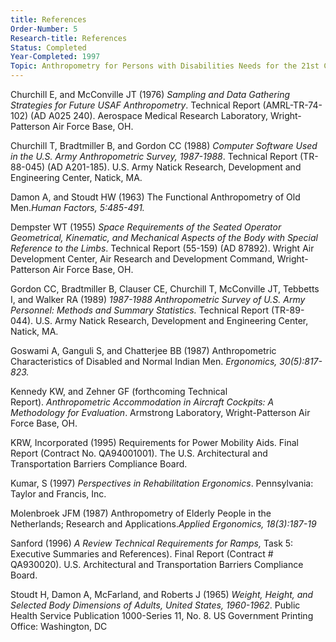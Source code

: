 ```yaml
---
title: References
Order-Number: 5
Research-title: References
Status: Completed
Year-Completed: 1997
Topic: Anthropometry for Persons with Disabilities Needs for the 21st Century
---
```


Churchill E, and McConville JT (1976) *Sampling and Data Gathering Strategies for Future USAF Anthropometry*. Technical Report (AMRL-TR-74-102) (AD A025 240). Aerospace Medical Research Laboratory, Wright-Patterson Air Force Base, OH.

Churchill T, Bradtmiller B, and Gordon CC (1988) *Computer Software Used in the U.S. Army Anthropometric Survey, 1987-1988*. Technical Report (TR-88-045) (AD A201-185). U.S. Army Natick Research, Development and Engineering Center, Natick, MA.

Damon A, and Stoudt HW (1963) The Functional Anthropometry of Old Men.*Human Factors, 5:485-491.*

Dempster WT (1955) *Space Requirements of the Seated Operator Geometrical, Kinematic, and Mechanical Aspects of the Body with Special Reference to the Limbs*. Technical Report (55-159) (AD 87892). Wright Air Development Center, Air Research and Development Command, Wright-Patterson Air Force Base, OH.

Gordon CC, Bradtmiller B, Clauser CE, Churchill T, McConville JT, Tebbetts I, and Walker RA (1989) *1987-1988 Anthropometric Survey of U.S. Army Personnel: Methods and Summary Statistics.* Technical Report (TR-89-044). U.S. Army Natick Research, Development and Engineering Center, Natick, MA.

Goswami A, Ganguli S, and Chatterjee BB (1987) Anthropometric Characteristics of Disabled and Normal Indian Men. *Ergonomics, 30(5):817-823.*

Kennedy KW, and Zehner GF (forthcoming Technical Report). *Anthropometric Accommodation in Aircraft Cockpits: A Methodology for Evaluation*. Armstrong Laboratory, Wright-Patterson Air Force Base, OH.

KRW, Incorporated (1995) Requirements for Power Mobility Aids. Final Report (Contract No. QA94001001). The U.S. Architectural and Transportation Barriers Compliance Board.

Kumar, S (1997) *Perspectives in Rehabilitation Ergonomics*. Pennsylvania: Taylor and Francis, Inc.

Molenbroek JFM (1987) Anthropometry of Elderly People in the Netherlands; Research and Applications.*Applied Ergonomics, 18(3):187-19*

Sanford (1996) *A Review Technical Requirements for Ramps,* Task 5: Executive Summaries and References). Final Report (Contract # QA930020). U.S. Architectural and Transportation Barriers Compliance Board.

Stoudt H, Damon A, McFarland, and Roberts J (1965) *Weight, Height, and Selected Body Dimensions of Adults, United States, 1960-1962*. Public Health Service Publication 1000-Series 11, No. 8. US Government Printing Office: Washington, DC
